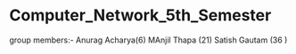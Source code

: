 # Computer_Network_5th_Semester
group members:- Anurag Acharya(6)    MAnjil Thapa (21)  Satish Gautam (36
)
